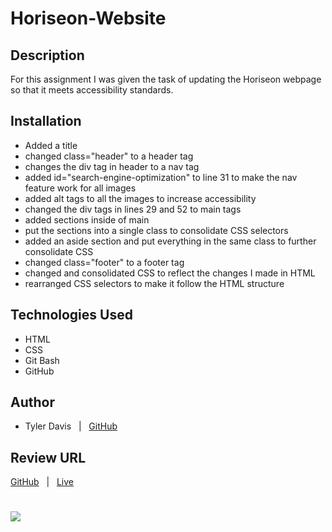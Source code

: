 # Horiseon-Website

## Description
For this assignment I was given the task of updating the Horiseon webpage so that it meets accessibility standards.

## Installation
* Added a title
* changed class="header" to a header tag
* changes the div tag in header to a nav tag
* added id="search-engine-optimization" to line 31 to make the nav feature work for all images
* added alt tags to all the images to increase accessibility
* changed the div tags in lines 29 and 52 to main tags
* added sections inside of main
* put the sections into a single class to consolidate CSS selectors
* added an aside section and put everything in the same class to further consolidate CSS 
* changed class="footer" to a footer tag
* changed and consolidated CSS to reflect the changes I made in HTML
* rearranged CSS selectors to make it follow the HTML structure

## Technologies Used
* HTML
* CSS
* Git Bash
* GitHub

## Author
* Tyler Davis &nbsp; | &nbsp; [GitHub](https://github.com/Twdavis85)

## Review URL
[GitHub](https://github.com/Twdavis85/Horiseon-Website) &nbsp; | &nbsp; 
[Live](https://twdavis85.github.io/Horiseon-Website/)


#
<img src=assets/images/screenshot.png>
